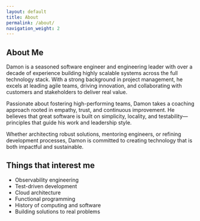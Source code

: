 ```yaml
---
layout: default
title: About
permalink: /about/
navigation_weight: 2
---
```


## About Me

Damon is a seasoned software engineer and engineering leader with over a decade of experience building highly scalable systems across the full technology stack. With a strong background in project management, he excels at leading agile teams, driving innovation, and collaborating with customers and stakeholders to deliver real value.

Passionate about fostering high-performing teams, Damon takes a coaching approach rooted in empathy, trust, and continuous improvement. He believes that great software is built on simplicity, locality, and testability—principles that guide his work and leadership style.

Whether architecting robust solutions, mentoring engineers, or refining development processes, Damon is committed to creating technology that is both impactful and sustainable.

## Things that interest me

- Observability engineering
- Test-driven development
- Cloud architecture
- Functional programming
- History of computing and software
- Building solutions to real problems